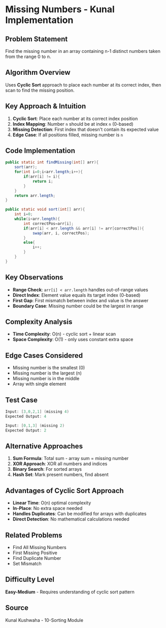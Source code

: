 # Missing Numbers - Kunal Implementation

## Problem Statement
Find the missing number in an array containing n-1 distinct numbers taken from the range 0 to n.

## Algorithm Overview
Uses **Cyclic Sort** approach to place each number at its correct index, then scan to find the missing position.

## Key Approach & Intuition
1. **Cyclic Sort**: Place each number at its correct index position
2. **Index Mapping**: Number `n` should be at index `n` (0-based)
3. **Missing Detection**: First index that doesn't contain its expected value
4. **Edge Case**: If all positions filled, missing number is `n`

## Code Implementation
```java
public static int findMissing(int[] arr){
    sort(arr);
    for(int i=0;i<arr.length;i++){
        if(arr[i] != i){
            return i;
        }
    }
    return arr.length;
}

public static void sort(int[] arr){
    int i=0;
    while(i<arr.length){
        int correctPos=arr[i];
        if(arr[i] < arr.length && arr[i] != arr[correctPos]){
            swap(arr, i, correctPos);
        }
        else{
            i++;
        }
    }
}
```

## Key Observations
- **Range Check**: `arr[i] < arr.length` handles out-of-range values
- **Direct Index**: Element value equals its target index (0-based)
- **First Gap**: First mismatch between index and value is the answer
- **Boundary Case**: Missing number could be the largest in range

## Complexity Analysis
- **Time Complexity**: O(n) - cyclic sort + linear scan
- **Space Complexity**: O(1) - only uses constant extra space

## Edge Cases Considered
- Missing number is the smallest (0)
- Missing number is the largest (n)
- Missing number is in the middle
- Array with single element

## Test Case
```java
Input: [3,0,2,1] (missing 4)
Expected Output: 4

Input: [0,1,3] (missing 2)  
Expected Output: 2
```

## Alternative Approaches
1. **Sum Formula**: Total sum - array sum = missing number
2. **XOR Approach**: XOR all numbers and indices
3. **Binary Search**: For sorted arrays
4. **Hash Set**: Mark present numbers, find absent

## Advantages of Cyclic Sort Approach
- **Linear Time**: O(n) optimal complexity
- **In-Place**: No extra space needed
- **Handles Duplicates**: Can be modified for arrays with duplicates
- **Direct Detection**: No mathematical calculations needed

## Related Problems
- Find All Missing Numbers
- First Missing Positive
- Find Duplicate Number
- Set Mismatch

## Difficulty Level
**Easy-Medium** - Requires understanding of cyclic sort pattern

## Source
Kunal Kushwaha - 10-Sorting Module 